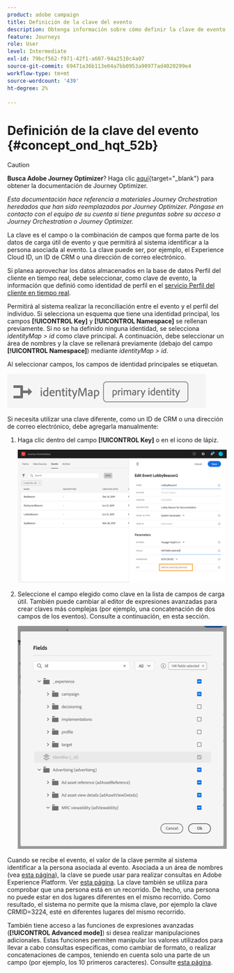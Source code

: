 ```yaml
---
product: adobe campaign
title: Definición de la clave del evento
description: Obtenga información sobre cómo definir la clave de evento
feature: Journeys
role: User
level: Intermediate
exl-id: 79bcf562-f971-42f1-a607-94a2510c4a07
source-git-commit: 69471a36b113e04a7bb0953a90977ad4020299e4
workflow-type: tm+mt
source-wordcount: '439'
ht-degree: 2%

---
```


# Definición de la clave del evento {#concept_ond_hqt_52b}


>[!CAUTION]
>
>**Busca Adobe Journey Optimizer**? Haga clic [aquí](https://experienceleague.adobe.com/es/docs/journey-optimizer/using/ajo-home){target="_blank"} para obtener la documentación de Journey Optimizer.
>
>
>_Esta documentación hace referencia a materiales Journey Orchestration heredados que han sido reemplazados por Journey Optimizer. Póngase en contacto con el equipo de su cuenta si tiene preguntas sobre su acceso a Journey Orchestration o Journey Optimizer._


La clave es el campo o la combinación de campos que forma parte de los datos de carga útil de evento y que permitirá al sistema identificar a la persona asociada al evento. La clave puede ser, por ejemplo, el Experience Cloud ID, un ID de CRM o una dirección de correo electrónico.

Si planea aprovechar los datos almacenados en la base de datos Perfil del cliente en tiempo real, debe seleccionar, como clave de evento, la información que definió como identidad de perfil en el [servicio Perfil del cliente en tiempo real](https://experienceleague.adobe.com/docs/experience-platform/profile/home.html?lang=es).

Permitirá al sistema realizar la reconciliación entre el evento y el perfil del individuo. Si selecciona un esquema que tiene una identidad principal, los campos **[!UICONTROL Key]** y **[!UICONTROL Namespace]** se rellenan previamente. Si no se ha definido ninguna identidad, se selecciona _identityMap > id_ como clave principal. A continuación, debe seleccionar un área de nombres y la clave se rellenará previamente (debajo del campo **[!UICONTROL Namespace]**) mediante _identityMap > id_.

Al seleccionar campos, los campos de identidad principales se etiquetan.

![](../assets/primary-identity.png)

Si necesita utilizar una clave diferente, como un ID de CRM o una dirección de correo electrónico, debe agregarla manualmente:

1. Haga clic dentro del campo **[!UICONTROL Key]** o en el icono de lápiz.

   ![](../assets/journey16.png)

1. Seleccione el campo elegido como clave en la lista de campos de carga útil. También puede cambiar al editor de expresiones avanzadas para crear claves más complejas (por ejemplo, una concatenación de dos campos de los eventos). Consulte a continuación, en esta sección.

   ![](../assets/journey20.png)

Cuando se recibe el evento, el valor de la clave permite al sistema identificar a la persona asociada al evento. Asociada a un área de nombres (vea [esta página](../event/selecting-the-namespace.md)), la clave se puede usar para realizar consultas en Adobe Experience Platform. Ver [esta página](../building-journeys/about-orchestration-activities.md).
La clave también se utiliza para comprobar que una persona está en un recorrido. De hecho, una persona no puede estar en dos lugares diferentes en el mismo recorrido. Como resultado, el sistema no permite que la misma clave, por ejemplo la clave CRMID=3224, esté en diferentes lugares del mismo recorrido.

También tiene acceso a las funciones de expresiones avanzadas (**[!UICONTROL Advanced mode]**) si desea realizar manipulaciones adicionales. Estas funciones permiten manipular los valores utilizados para llevar a cabo consultas específicas, como cambiar de formato, o realizar concatenaciones de campos, teniendo en cuenta solo una parte de un campo (por ejemplo, los 10 primeros caracteres). Consulte [esta página](../expression/expressionadvanced.md).
